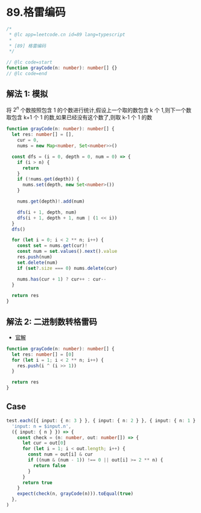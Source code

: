 # 89.格雷编码

```ts
/*
 * @lc app=leetcode.cn id=89 lang=typescript
 *
 * [89] 格雷编码
 */

// @lc code=start
function grayCode(n: number): number[] {}
// @lc code=end
```

## 解法 1: 模拟

将 $2^n$ 个数按照包含 1 的个数进行统计,假设上一个取的数包含 k 个 1,则下一个数取包含 k+1 个 1 的数,如果已经没有这个数了,则取 k-1 个 1 的数

```ts
function grayCode(n: number): number[] {
  let res: number[] = [],
    cur = 0,
    nums = new Map<number, Set<number>>()

  const dfs = (i = 0, depth = 0, num = 0) => {
    if (i > n) {
      return
    }
    if (!nums.get(depth)) {
      nums.set(depth, new Set<number>())
    }

    nums.get(depth)!.add(num)

    dfs(i + 1, depth, num)
    dfs(i + 1, depth + 1, num | (1 << i))
  }
  dfs()

  for (let i = 0; i < 2 ** n; i++) {
    const set = nums.get(cur)!
    const num = set.values().next().value
    res.push(num)
    set.delete(num)
    if (set?.size === 0) nums.delete(cur)

    nums.has(cur + 1) ? cur++ : cur--
  }

  return res
}
```

## 解法 2: 二进制数转格雷码

- [官解](https://leetcode-cn.com/problems/gray-code/solution/ge-lei-bian-ma-by-leetcode-solution-cqi7/)

```ts
function grayCode(n: number): number[] {
  let res: number[] = [0]
  for (let i = 1; i < 2 ** n; i++) {
    res.push(i ^ (i >> 1))
  }

  return res
}
```

## Case

```ts
test.each([{ input: { n: 3 } }, { input: { n: 2 } }, { input: { n: 1 } }])(
  'input: n = $input.n',
  ({ input: { n } }) => {
    const check = (n: number, out: number[]) => {
      let cur = out[0]
      for (let i = 1; i < out.length; i++) {
        const num = out[i] & cur
        if ((num & (num - 1)) !== 0 || out[i] >= 2 ** n) {
          return false
        }
      }
      return true
    }
    expect(check(n, grayCode(n))).toEqual(true)
  },
)
```
